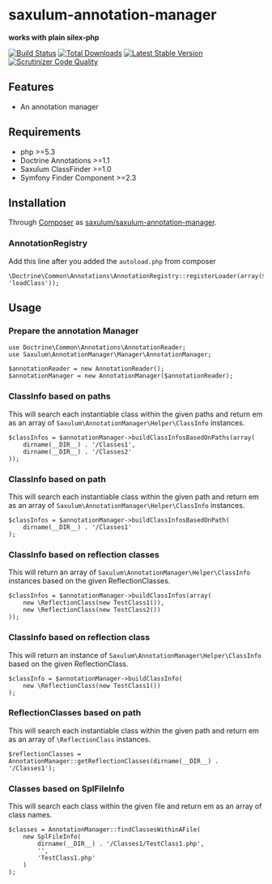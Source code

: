 saxulum-annotation-manager
==========================

**works with plain silex-php**

[![Build Status](https://api.travis-ci.org/saxulum/saxulum-annotation-manager.png?branch=master)](https://travis-ci.org/saxulum/saxulum-annotation-manager)
[![Total Downloads](https://poser.pugx.org/saxulum/saxulum-annotation-manager/downloads.png)](https://packagist.org/packages/saxulum/saxulum-annotation-manager)
[![Latest Stable Version](https://poser.pugx.org/saxulum/saxulum-annotation-manager/v/stable.png)](https://packagist.org/packages/saxulum/saxulum-annotation-manager)
[![Scrutinizer Code Quality](https://scrutinizer-ci.com/g/saxulum/saxulum-annotation-manager/badges/quality-score.png?s=f7cf1fffbfd39b9ba6e9337dc3172de39e25b20c)](https://scrutinizer-ci.com/g/saxulum/saxulum-annotation-manager/)

Features
--------

* An annotation manager

Requirements
------------

* php >=5.3
* Doctrine Annotations >=1.1
* Saxulum ClassFinder >=1.0
* Symfony Finder Component >=2.3

Installation
------------

Through [Composer](http://getcomposer.org) as [saxulum/saxulum-annotation-manager][1].

### AnnotationRegistry

Add this line after you added the `autoload.php` from composer

```{.php}
\Doctrine\Common\Annotations\AnnotationRegistry::registerLoader(array($loader, 'loadClass'));
```

Usage
-----

### Prepare the annotation Manager

```{.php}
use Doctrine\Common\Annotations\AnnotationReader;
use Saxulum\AnnotationManager\Manager\AnnotationManager;

$annotationReader = new AnnotationReader();
$annotationManager = new AnnotationManager($annotationReader);
```

### ClassInfo based on paths
This will search each instantiable class within the given paths
and return em as an array of `Saxulum\AnnotationManager\Helper\ClassInfo`
instances.

```{.php}
$classInfos = $annotationManager->buildClassInfosBasedOnPaths(array(
    dirname(__DIR__) . '/Classes1',
    dirname(__DIR__) . '/Classes2'
));
```

### ClassInfo based on path
This will search each instantiable class within the given path
and return em as an array of `Saxulum\AnnotationManager\Helper\ClassInfo`
instances.

```{.php}
$classInfos = $annotationManager->buildClassInfosBasedOnPath(
    dirname(__DIR__) . '/Classes1'
);
```

### ClassInfo based on reflection classes
This will return an array of `Saxulum\AnnotationManager\Helper\ClassInfo`
instances based on the given ReflectionClasses.

```{.php}
$classInfos = $annotationManager->buildClassInfos(array(
    new \ReflectionClass(new TestClass1()),
    new \ReflectionClass(new TestClass2())
));
```

### ClassInfo based on reflection class
This will return an instance of `Saxulum\AnnotationManager\Helper\ClassInfo`
based on the given ReflectionClass.

```{.php}
$classInfo = $annotationManager->buildClassInfo(
    new \ReflectionClass(new TestClass1())
);
```

### ReflectionClasses based on path
This will search each instantiable class within the given path
and return em as an array of `\ReflectionClass` instances.

```{.php}
$reflectionClasses = AnnotationManager::getReflectionClasses(dirname(__DIR__) . '/Classes1');
```

### Classes based on SplFileInfo
This will search each class within the given file and return em
as an array of class names.

```{.php}
$classes = AnnotationManager::findClassesWithinAFile(
    new SplFileInfo(
        dirname(__DIR__) . '/Classes1/TestClass1.php',
        '',
        'TestClass1.php'
    )
);
```

[1]: https://packagist.org/packages/saxulum/saxulum-annotation-manager